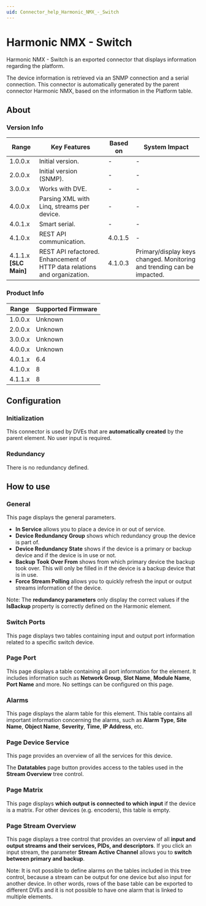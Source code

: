 ```yaml
---
uid: Connector_help_Harmonic_NMX_-_Switch
---
```


# Harmonic NMX - Switch

Harmonic NMX - Switch is an exported connector that displays information regarding the platform.

The device information is retrieved via an SNMP connection and a serial connection. This connector is automatically generated by the parent connector Harmonic NMX, based on the information in the Platform table.

## About

### Version Info

| **Range**                | **Key Features**                                                          | **Based on** | **System Impact**                                                      |
|--------------------------|---------------------------------------------------------------------------|--------------|------------------------------------------------------------------------|
| 1.0.0.x                  | Initial version.                                                          | -            | -                                                                      |
| 2.0.0.x                  | Initial version (SNMP).                                                   | -            | -                                                                      |
| 3.0.0.x                  | Works with DVE.                                                           | -            | -                                                                      |
| 4.0.0.x                  | Parsing XML with Linq, streams per device.                                | -            | -                                                                      |
| 4.0.1.x                  | Smart serial.                                                             | -            | -                                                                      |
| 4.1.0.x                  | REST API communication.                                                   | 4.0.1.5      | -                                                                      |
| 4.1.1.x **\[SLC Main\]** | REST API refactored. Enhancement of HTTP data relations and organization. | 4.1.0.3      | Primary/display keys changed. Monitoring and trending can be impacted. |

### Product Info

| Range     | Supported Firmware     |
|-----------|------------------------|
| 1.0.0.x   | Unknown                |
| 2.0.0.x   | Unknown                |
| 3.0.0.x   | Unknown                |
| 4.0.0.x   | Unknown                |
| 4.0.1.x   | 6.4                    |
| 4.1.0.x   | 8                      |
| 4.1.1.x   | 8                      |

## Configuration

### Initialization

This connector is used by DVEs that are **automatically created** by the parent element. No user input is required.

### Redundancy

There is no redundancy defined.

## How to use

### General

This page displays the general parameters.

- **In Service** allows you to place a device in or out of service.
- **Device Redundancy Group** shows which redundancy group the device is part of.
- **Device Redundancy State** shows if the device is a primary or backup device and if the device is in use or not.
- **Backup Took Over From** shows from which primary device the backup took over. This will only be filled in if the device is a backup device that is in use.
- **Force Stream Polling** allows you to quickly refresh the input or output streams information of the device.

Note: The **redundancy parameters** only display the correct values if the **IsBackup** property is correctly defined on the Harmonic element.

### Switch Ports

This page displays two tables containing input and output port information related to a specific switch device.

### Page Port

This page displays a table containing all port information for the element. It includes information such as **Network Group**, **Slot Name**, **Module Name**, **Port Name** and more. No settings can be configured on this page.

### Alarms

This page displays the alarm table for this element. This table contains all important information concerning the alarms, such as **Alarm Type**, **Site Name**, **Object Name**, **Severity**, **Time**, **IP Address**, etc.

### Page Device Service

This page provides an overview of all the services for this device.

The **Datatables** page button provides access to the tables used in the **Stream Overview** tree control.

### Page Matrix

This page displays **which output is connected to which input** if the device is a matrix. For other devices (e.g. encoders), this table is empty.

### Page Stream Overview

This page displays a tree control that provides an overview of all **input and output streams and their services, PIDs, and descriptors**. If you click an input stream, the parameter **Stream Active Channel** allows you to **switch between primary and backup**.

Note: It is not possible to define alarms on the tables included in this tree control, because a stream can be output for one device but also input for another device. In other words, rows of the base table can be exported to different DVEs and it is not possible to have one alarm that is linked to multiple elements.

